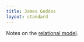 ```yaml
---
title: James Geddes
layout: standard
---
```


Notes on the
[relational model](file://./training/relational-model/relational-notes.html).

